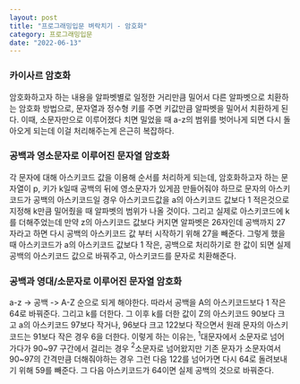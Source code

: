 ```yaml
---
layout: post
title: "프로그래밍입문 벼락치기 - 암호화"
category: 프로그래밍입문
date: "2022-06-13"
---
```


### 카이사르 암호화
암호화하고자 하는 내용을 알파벳별로 일정한 거리만큼 밀어서 다른 알파벳으로 치환하는 암호화 방법으로, 문자열과 정수형 키를 주면 키값만큼 알파벳을 밀어서 치환하게 된다. 이때, 소문자만으로 이루어졌다 치면 밀었을 때 a-z의 범위를 벗어나게 되면 다시 돌아오게 되는데 이걸 처리해주는게 은근히 복잡하다.

### 공백과 영소문자로 이루어진 문자열 암호화
각 문자에 대해 아스키코드 값을 이용해 순서를 처리하게 되는데, 암호화하고자 하는 문자열이 p, 키가 k일때 공백의 뒤에 영소문자가 있게끔 만들어줘야 하므로 문자의 아스키코드가 공백의 아스키코드일 경우 아스키코드값을 a의 아스키코드 값보다 1 적은것으로 지정해 k만큼 밀어줬을 때 알파벳의 범위가 나올 것이다. 그리고 실제로 아스키코드에 k를 더해주었는데 만약 z의 아스키코드 값보다 커지면 알파벳은 26자인데 공백까지 27자라고 하면 다시 공백의 아스키코드 값 부터 시작하기 위해 27을 빼준다. 그렇게 했을 때 아스키코드가 a의 아스키코드 값보다 1 작은, 공백으로 처리하기로 한 값이 되면 실제 공백의 아스키코드 값으로 바꿔주고, 아스키코드를 문자로 치환해준다.

### 공백과 영대/소문자로 이루어진 문자열 암호화
a-z -> 공백 -> A-Z 순으로 되게 해야한다.
따라서 공백을 A의 아스키코드보다 1 작은 64로 바꿔준다. 그리고 k를 더한다. 그 이후 k를 더한 값이 Z의 아스키코드 90보다 크고 a의 아스키코드 97보다 작거나, 96보다 크고 122보다 작으면서 원래 문자의 아스키코드는 91보다 작은 경우 6을 더한다. 이렇게 하는 이유는, $^1$대문자에서 소문자로 넘어가다가 90~97 구간에서 걸리는 경우 $^2$소문자로 넘어왔지만 기존 문자가 소문자여서 90~97의 간격만큼 더해줘야하는 경우 그런 다음 122를 넘어가면 다시 64로 돌려보내기 위해 59를 빼준다. 그 다음 아스키코드가 64이면 실제 공백의 것으로 바꿔준다.